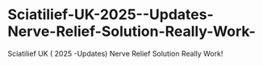 # Sciatilief-UK-2025--Updates-Nerve-Relief-Solution-Really-Work-
Sciatilief UK ( 2025 -Updates) Nerve Relief Solution Really Work!
